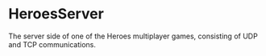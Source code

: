 # HeroesServer
The server side of one of the Heroes multiplayer games, consisting of UDP and TCP communications.
